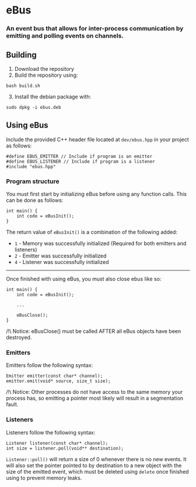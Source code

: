 # eBus
### An event bus that allows for inter-process communication by emitting and polling events on channels.
## Building
1. Download the repository
2. Build the repository using:
```
bash build.sh
```
3. Install the debian package with:
```
sudo dpkg -i ebus.deb
```
## Using eBus
Include the provided C++ header file located at `dev/ebus.hpp` in your project as follows:
```
#define EBUS_EMITTER // Include if program is an emitter
#define EBUS_LISTENER // Include if program is a listener
#include "ebus.hpp"
```
### Program structure
You must first start by initializing eBus before using any function calls. This can be done as follows:
```
int main() {
    int code = eBusInit();
}
```
The return value of `eBusInit()` is a combination of the following added:
- `1` - Memory was successfully initialized (Required for both emitters and listeners)
- `2` - Emitter was successfully initialized
- `4` - Listener was successfully initialized
---
Once finished with using eBus, you must also close ebus like so:
```
int main() {
    int code = eBusInit();
    
    ...

    eBusClose();
}
```
/!\ Notice: eBusClose() must be called AFTER all eBus objects have been destroyed.
### Emitters
Emitters follow the following syntax:
```
Emitter emitter(const char* channel);
emitter.emit(void* source, size_t size);
```
/!\ Notice: Other processes do not have access to the same memory your process has, so emitting a pointer most likely will result in a segmentation fault.
### Listeners
Listeners follow the following syntax:
```
Listener listener(const char* channel);
int size = listener.poll(void** destination);
```
`Listener::poll()` will return a size of 0 whenever there is no new events. It will also set the pointer pointed to by destination to a new object with the size of the emitted event, which must be deleted using `delete` once finished using to prevent memory leaks.